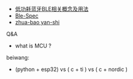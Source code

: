 - [低功耗蓝牙BLE相关概念及用法](https://www.bilibili.com/video/BV1ad4y1d7AM/)
- [Ble-Spec](https://www.bluetooth.com/specifications/assigned-numbers/)
- [zhua-bao yan-shi](https://www.bilibili.com/video/BV1fy4y1r7jX/)



Q&A

- what is MCU ? 


beiwang:
- (python + esp32) vs ( c + ti ) vs ( c + nordic ) 